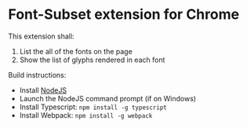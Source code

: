 # Font-Subset extension for Chrome

This extension shall:
1. List the all of the fonts on the page
2. Show the list of glyphs rendered in each font

Build instructions:
* Install [NodeJS](https://nodejs.org/en/download/)
* Launch the NodeJS command prompt (if on Windows)
* Install Typescript: `npm install -g typescript`
* Install Webpack: `npm install -g webpack`
